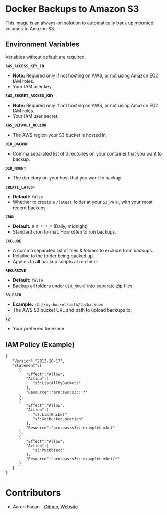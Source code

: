 # Docker Backups to Amazon S3
This image is an always-on solution to automatically back up mounted volumes to Amazon S3.

## Environment Variables
Variables without default are required.

**`AWS_ACCESS_KEY_ID`**
- **Note:** Required only if not hosting on AWS, or not using Amazon EC2 IAM roles.
- Your IAM user key.

**`AWS_SECRET_ACCESS_KEY`**
- **Note:** Required only if not hosting on AWS, or not using Amazon EC2 IAM roles.
- Your IAM user secret.

**`AWS_DEFAULT_REGION`**
- The AWS region your S3 bucket is hosted in.

**`DIR_BACKUP`**
- Comma separated list of directories on your container that you want to backup.

**`DIR_MOUNT`**
- The directory on your host that you want to backup.

**`CREATE_LATEST`**
- **Default:** `false`
- Whether to create a `/latest` folder at your `S3_PATH`, with your most recent backups.

**`CRON`**
- **Default:** `0 0 * * *` (Daily, midnight)
- Standard cron format. How often to run backups.

**`EXCLUDE`**
- A comma separated list of files & folders to exclude from backups.
- Relative to the folder being backed up.
- Applies to **all** backup scripts at run time.

**`RECURSIVE`**
- **Default:** `false`
- Backup all folders under `DIR_MOUNT` into separate zip files.

**`S3_PATH`**
- **Example:** `s3://my-bucket/path/to/backups`
- The AWS S3 bucket URL and path to upload backups to.

**`TZ`**
- Your preferred timezone.

## IAM Policy (Example)
```
{
   "Version":"2012-10-17",
   "Statement":[
      {
         "Effect":"Allow",
         "Action":[
            "s3:ListAllMyBuckets"
         ],
         "Resource":"arn:aws:s3:::*"
      },
      {
         "Effect":"Allow",
         "Action":[
            "s3:ListBucket",
            "s3:GetBucketLocation"
         ],
         "Resource":"arn:aws:s3:::examplebucket"
      },
      {
         "Effect":"Allow",
         "Action":[
            "s3:PutObject"
         ],
         "Resource":"arn:aws:s3:::examplebucket/*"
      }
   ]
}
```

# Contributors
* Aaron Fagan - [Github](https://github.com/aaronfagan), [Website](https://www.aaronfagan.ca/)
